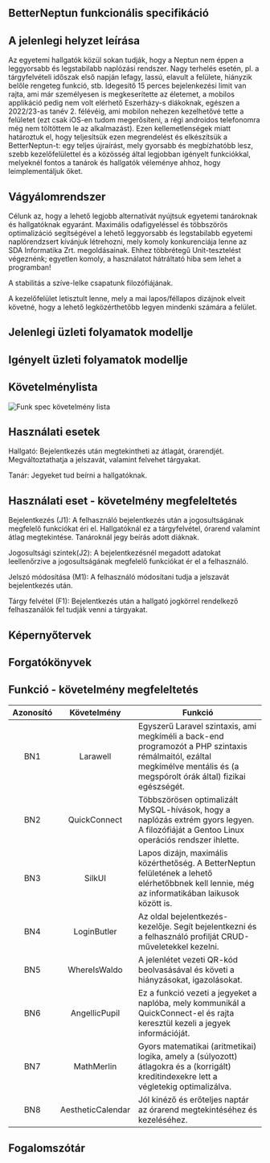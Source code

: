 ## BetterNeptun funkcionális specifikáció

## A jelenlegi helyzet leírása

Az egyetemi hallgatók közül sokan tudják, hogy a Neptun nem éppen a leggyorsabb és legstabilabb naplózási rendszer.
Nagy terhelés esetén, pl. a tárgyfelvételi időszak első napján lefagy, lassú, elavult a felülete, hiányzik belőle rengeteg funkció, stb.
Idegesítő 15 perces bejelenkezési limit van rajta, ami már személyesen is megkeserítette az életemet, a mobilos applikáció pedig nem
volt elérhető Eszerházy-s diákoknak, egészen a 2022/23-as tanév 2. félévéig, ami mobilon nehezen kezelhetővé tette a felületet
(ezt csak iOS-en tudom megerősíteni, a régi androidos telefonomra még nem töltöttem le az alkalmazást).
Ezen kellemetlenségek miatt határoztuk el, hogy teljesítsük ezen megrendelést és elkészítsük a BetterNeptun-t: egy teljes újraírást,
mely gyorsabb és megbízhatóbb lesz, szebb kezelőfelülettel és a közösség által legjobban igényelt funkciókkal, melyeknél fontos a tanárok és
hallgatók véleménye ahhoz, hogy leimplementáljuk őket.

## Vágyálomrendszer

Célunk az, hogy a lehető legjobb alternatívát nyújtsuk egyetemi tanároknak és hallgatóknak egyaránt. Maximális odafigyeléssel és többszörös
optimalizáció segítségével a lehető leggyorsabb és legstabilabb egyetemi naplórendzsert kívánjuk létrehozni, mely komoly konkurenciája lenne
az SDA Informatika Zrt. megoldásainak. Ehhez többrétegű Unit-tesztelést végeznénk; egyetlen komoly, a használatot hátráltató hiba sem lehet
a programban!

A stabilitás a szíve-lelke csapatunk filozófiájának.

A kezelőfelület letisztult lenne, mely a mai lapos/féllapos dizájnok elveit követné, hogy a lehető legközérthetőbb legyen mindenki számára a felület.

## Jelenlegi üzleti folyamatok modellje

## Igényelt üzleti folyamatok modellje

## Követelménylista

![Funk  spec  követelmény lista](https://user-images.githubusercontent.com/78543866/224562808-9b42b662-58fa-489b-b0cb-907d17db120c.PNG)

## Használati esetek

Hallgató: Bejelentkezés után megtekintheti az átlagát, órarendjét. Megváltoztathatja a jelszavát, valamint felvehet tárgyakat.

Tanár: Jegyeket tud beírni a hallgatóknak.

## Használati eset - követelmény megfeleltetés

Bejelentkezés (J1): A felhasználó bejelentkezés után a jogosultságának megfelelő funkciókat éri el. Hallgatóknál ez a tárgyfelvétel, órarend valamint átlag megtekintése. Tanároknál jegy beírás adott diáknak.

Jogosultsági szintek(J2): A bejelentkezésnél megadott adatokat leellenőrzive a jogosultságának megfelelő funkciókat ér el a felhasználó.

Jelszó módosítása (M1): A felhasználó módosítani tudja a jelszavát bejelentkezés után.

Tárgy felvétel (F1): Bejelentkezés után a hallgató jogkörrel rendelkező felhaszanálók fel tudják venni a tárgyakat.

## Képernyőtervek

## Forgatókönyvek

## Funkció - követelmény megfeleltetés

|	Azonosító	|	Követelmény    |                                                                                   Funkció                                                                                |
|:-------------:|:----------------:|--------------------------------------------------------------------------------------------------------------------------------------------------------------------------|
|      BN1      |     Larawell     |Egyszerű Laravel szintaxis, ami megkíméli a back-end programozót a PHP szintaxis rémálmaitól, ezáltal megkímélve mentális és (a megspórolt órák által) fizikai egészségét.|
|      BN2      |   QuickConnect   |Többszörösen optimalizált MySQL-hívások, hogy a naplózás extrém gyors legyen. A filozófiáját a Gentoo Linux operációs rendszer ihlette.                                   |
|      BN3      |      SilkUI      |Lapos dizájn, maximális közérthetőség. A BetterNeptun felületének a lehető elérhetőbbnek kell lennie, még az informatikában laikusok között is.                           |
|      BN4      |    LoginButler   |Az oldal bejelentkezés-kezelője. Segít bejelentkezni és a felhasználó profilját CRUD-műveletekkel kezelni.                                                                |
|      BN5      |   WhereIsWaldo   |A jelenlétet vezeti QR-kód beolvasásával és követi a hiányzásokat, igazolásokat.                                                                                          |
|      BN6      |   AngellicPupil  |Ez a funkció vezeti a jegyeket a naplóba, mely kommunikál a QuickConnect-el és rajta keresztül kezeli a jegyek információját.                                             |
|      BN7      |    MathMerlin    |Gyors matematikai (aritmetikai) logika, amely a (súlyozott) átlagokra és a (korrigált) kreditindexekre lett a végletekig optimalizálva.                                   |
|      BN8      | AestheticCalendar|Jól kinéző és erőteljes naptár az órarend megtekintéséhez és kezeléséhez.                                                                                                 |

## Fogalomszótár
